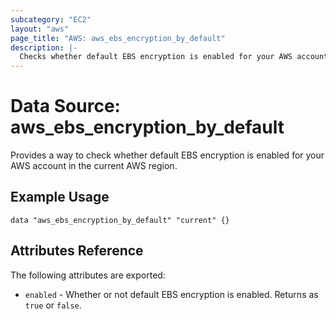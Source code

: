 ```yaml
---
subcategory: "EC2"
layout: "aws"
page_title: "AWS: aws_ebs_encryption_by_default"
description: |-
  Checks whether default EBS encryption is enabled for your AWS account in the current AWS region.
---
```


# Data Source: aws_ebs_encryption_by_default

Provides a way to check whether default EBS encryption is enabled for your AWS account in the current AWS region.

## Example Usage

```hcl
data "aws_ebs_encryption_by_default" "current" {}
```

## Attributes Reference

The following attributes are exported:

* `enabled` - Whether or not default EBS encryption is enabled. Returns as `true` or `false`.
